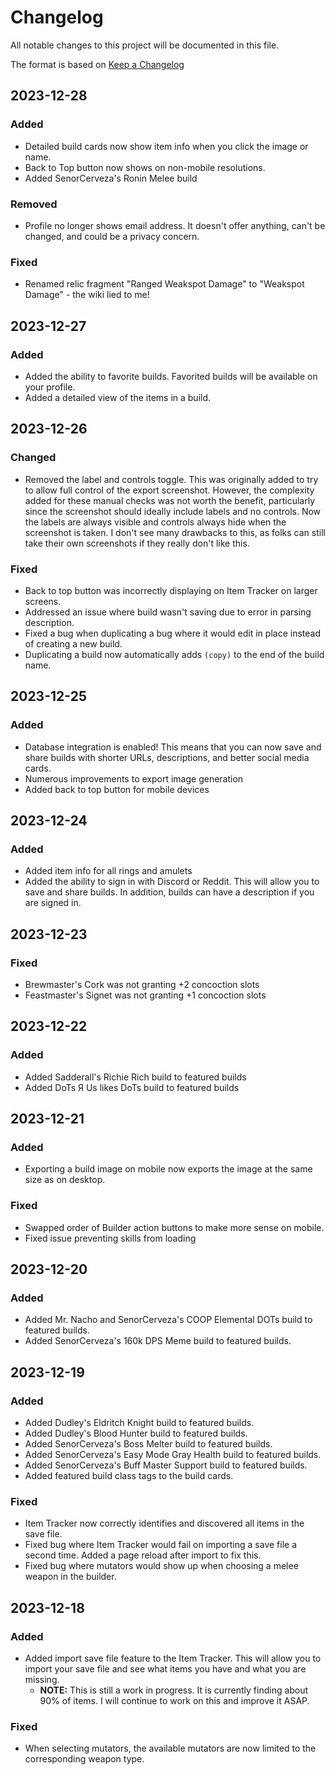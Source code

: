 # Changelog

All notable changes to this project will be documented in this file.

The format is based on [Keep a Changelog](https://keepachangelog.com/en/1.0.0/)

## 2023-12-28

### Added

- Detailed build cards now show item info when you click the image or name.
- Back to Top button now shows on non-mobile resolutions.
- Added SenorCerveza's Ronin Melee build

### Removed

- Profile no longer shows email address. It doesn't offer anything, can't be changed, and could be a privacy concern.

### Fixed

- Renamed relic fragment "Ranged Weakspot Damage" to "Weakspot Damage" - the wiki lied to me!

## 2023-12-27

### Added

- Added the ability to favorite builds. Favorited builds will be available on your profile.
- Added a detailed view of the items in a build.

## 2023-12-26

### Changed

- Removed the label and controls toggle. This was originally added to try to allow full control of the export screenshot. However, the complexity added for these manual checks was not worth the benefit, particularly since the screenshot should ideally include labels and no controls. Now the labels are always visible and controls always hide when the screenshot is taken. I don't see many drawbacks to this, as folks can still take their own screenshots if they really don't like this.

### Fixed

- Back to top button was incorrectly displaying on Item Tracker on larger screens.
- Addressed an issue where build wasn't saving due to error in parsing description.
- Fixed a bug when duplicating a bug where it would edit in place instead of creating a new build.
- Duplicating a build now automatically adds `(copy)` to the end of the build name.

## 2023-12-25

### Added

- Database integration is enabled! This means that you can now save and share builds with shorter URLs, descriptions, and better social media cards.
- Numerous improvements to export image generation
- Added back to top button for mobile devices

## 2023-12-24

### Added

- Added item info for all rings and amulets
- Added the ability to sign in with Discord or Reddit. This will allow you to save and share builds. In addition,
  builds can have a description if you are signed in.

## 2023-12-23

### Fixed

- Brewmaster's Cork was not granting +2 concoction slots
- Feastmaster's Signet was not granting +1 concoction slots

## 2023-12-22

### Added

- Added Sadderall's Richie Rich build to featured builds
- Added DoTs Я Us likes DoTs build to featured builds

## 2023-12-21

### Added

- Exporting a build image on mobile now exports the image at the same size as on desktop.

### Fixed

- Swapped order of Builder action buttons to make more sense on mobile.
- Fixed issue preventing skills from loading

## 2023-12-20

### Added

- Added Mr. Nacho and SenorCerveza's COOP Elemental DOTs build to featured builds.
- Added SenorCerveza's 160k DPS Meme build to featured builds.

## 2023-12-19

### Added

- Added Dudley's Eldritch Knight build to featured builds.
- Added Dudley's Blood Hunter build to featured builds.
- Added SenorCerveza's Boss Melter build to featured builds.
- Added SenorCerveza's Easy Mode Gray Health build to featured builds.
- Added SenorCerveza's Buff Master Support build to featured builds.
- Added featured build class tags to the build cards.

### Fixed

- Item Tracker now correctly identifies and discovered all items in the save file.
- Fixed bug where Item Tracker would fail on importing a save file a second time. Added a page reload after import to fix this.
- Fixed bug where mutators would show up when choosing a melee weapon in the builder.

## 2023-12-18

### Added

- Added import save file feature to the Item Tracker. This will allow you to import your save file and see what items you have and what you are missing.
  - **NOTE:** This is still a work in progress. It is currently finding about 90% of items. I will continue to work on this and improve it ASAP.

### Fixed

- When selecting mutators, the available mutators are now limited to the corresponding weapon type.
